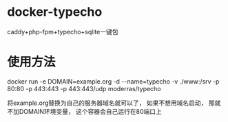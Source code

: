# docker-typecho
caddy+php-fpm+typecho+sqlite一键包

# 使用方法

docker run -e DOMAIN=example.org -d --name=typecho -v ./www:/srv -p 80:80 -p 443:443 -p 443:443/udp moderras/typecho 

将example.org替换为自己的服务器域名就可以了， 如果不想用域名启动， 那就不加DOMAIN环境变量， 这个容器会自己运行在80端口上
